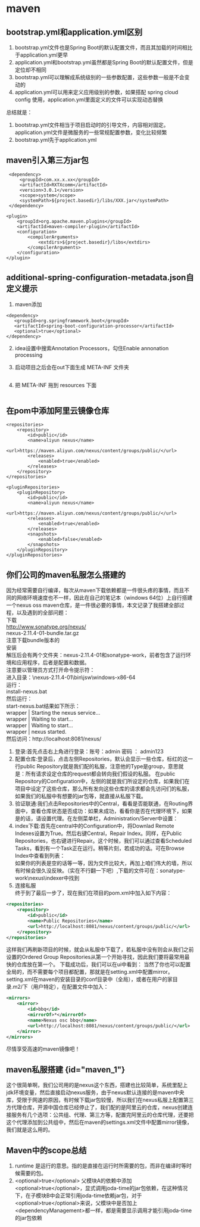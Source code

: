 # maven

## bootstrap.yml和application.yml区别

1. bootstrap.yml文件也是Spring Boot的默认配置文件，而且其加载的时间相比于application.yml更早
2. application.yml和bootstrap.yml虽然都是Spring Boot的默认配置文件，但是定位却不相同
3. bootstrap.yml可以理解成系统级别的一些参数配置，这些参数一般是不会变动的
4. application.yml可以用来定义应用级别的参数，如果搭配 spring cloud config 使用，application.yml里面定义的文件可以实现动态替换

总结就是：
1. bootstrap.yml文件相当于项目启动时的引导文件，内容相对固定。application.yml文件是微服务的一些常规配置参数，变化比较频繁
2. bootstrap.yml先于application.yml

## maven引入第三方jar包
```
 <dependency>
     <groupId>com.xx.x.xx</groupId>
     <artifactId>RXTXcomm</artifactId>
     <version>3.0.1</version>
     <scope>system</scope>
     <systemPath>${project.basedir}/libs/XXX.jar</systemPath>
 </dependency>

<plugin>
    <groupId>org.apache.maven.plugins</groupId>
    <artifactId>maven-compiler-plugin</artifactId>
    <configuration>
        <compilerArguments>
            <extdirs>${project.basedir}/libs</extdirs>
        </compilerArguments>
    </configuration>
</plugin>
```

## additional-spring-configuration-metadata.json自定义提示
1. maven添加
```
<dependency>
   <groupId>org.springframework.boot</groupId>
   <artifactId>spring-boot-configuration-processor</artifactId>
   <optional>true</optional>
</dependency>
```
2. idea设置中搜索Annotation Processors，勾住Enable annonation processing
3. 启动项目之后会在out下面生成 META-INF 文件夹

   <img src="maven.png" alt=""/>
4. 把 META-INF 拖到 resources 下面

   <img src="maven2.png" alt=""/>

## 在pom中添加阿里云镜像仓库
```
<repositories>
    <repository>
        <id>public</id>
        <name>aliyun nexus</name>
        <url>https://maven.aliyun.com/nexus/content/groups/public/</url>
        <releases>
            <enabled>true</enabled>
        </releases>
    </repository>
</repositories>

<pluginRepositories>
    <pluginRepository>
        <id>public</id>
        <name>aliyun nexus</name>
        <url>https://maven.aliyun.com/nexus/content/groups/public/</url>
        <releases>
            <enabled>true</enabled>
        </releases>
        <snapshots>
            <enabled>false</enabled>
        </snapshots>
    </pluginRepository>
</pluginRepositories>
```

## 你们公司的maven私服怎么搭建的
因为经常需要自行编译，每次从maven下载依赖都是一件很头疼的事情，而且不同的网络环境速度也不一样，因此在自己的笔记本（windows 64位）上自行搭建一个nexus oss maven仓库，是一件很必要的事情，本文记录了我搭建全部过程，以及遇到的全部问题：      
下载          
http://www.sonatype.org/nexus/      
nexus-2.11.4-01-bundle.tar.gz           
注意下载bundle版本的       
安装      
解压后会有两个文件夹：nexus-2.11.4-01和sonatype-work，前者包含了运行环境和应用程序，后者是配置和数据。           
注意要以管理员方式打开命令提示符：       
进入目录：\nexus-2.11.4-01\bin\jsw\windows-x86-64        
运行：     
install-nexus.bat       
然后运行：       
start-nexus.bat结果如下所示：      
wrapper  | Starting the nexus service...        
wrapper  | Waiting to start...      
wrapper  | Waiting to start...      
wrapper  | nexus started.       
然后访问：http://localhost:8081/nexus/
1. 登录:首先点击右上角进行登录：账号：admin 密码 ： admin123
2. 配置仓库:登录后，点击左侧Repositories，默认会显示一些仓库，标红的这一行public Repository就是我们配的私服，注意他的Type是group，意思就是：所有请求设定仓库的request都会转向我们假设的私服。 在public Repository的Configuration中，左侧的就是我们所设定的仓库，如果我们在项目中设定了这些仓库，那么所有发向这些仓库的请求都会先访问们的私服，如果我们的私服中有想要的jar包等，就直接从私服下载。
3. 验证联通:我们点击Repositories中的Central，看看是否能联通，在Routing界面中，查看仓库状态是否成功：如果未成功，看看你是否在代理环境下，如果是的话，请设置代理。在左侧菜单栏，Administration/Server中设置：
4. index下载:首先在central中的Configuration中，将Downlad Remote Indexes设置为True。然后右键Central，Repair Index。同样，在Public Repositories，也右键进行Repair。这个时候，我们可以通过查看Scheduled Tasks，看到有一个Task正在运行。稍等片刻，若成功的话。可在Browse Index中查看到列表：       
   如果你的列表是空的话等一等，因为文件比较大，再加上咱们伟大的墙，所以有时候会很久没反映。（实在不行翻一下吧）,下载的文件可在：sonatype-work\nexus\indexer中找到
5. 连接私服     
   终于到了最后一步了，现在我们在项目的pom.xml中加入如下内容：

```xml
<repositories>
    <repository>
        <id>public</id>
        <name>Public Repositories</name>
        <url>http://localhost:8081/nexus/content/groups/public/</url>
    </repository>
</repositories>
```


这样我们再刷新项目的时候，就会从私服中下载了，若私服中没有则会从我们之前设置的Ordered Group Repositories从第一个开始寻找，因此我们要将最常用最快的仓库放在第一个。
下载成功后，我们可以在ui中看到：
当然了你也可以配置全局的，而不需要每个项目都配置，那就是在setting.xml中配置mirror。setting.xml在maven的安装目录的conf目录中（全局），或者在用户的家目录.m2/下（用户特定），在配置文件中加入：
```xml
<mirrors>
    <mirror>
        <id>bbq</id>
        <mirrorOf>*</mirrorOf>
        <name>Nexus osc bbq</name>
        <url>http://localhost:8081/nexus/content/groups/public/</url>
    </mirror>
</mirrors>
```
尽情享受高速的maven镜像吧！


## maven私服搭建 {id="maven_1"}
这个很简单啊，我们公司用的是nexus这个东西，搭建也比较简单，系统里配上jdk环境变量，然后直接启动nexus服务，由于nexus默认连接的是maven中央库，受限于网速的原因，有时候下载jar包较慢，所以我们在nexus私服上配置第三方代理仓库，开源中国仓库已经停止了，我们配的是阿里云的仓库，nexus创建连接服务有几个选项：公共组、代理、第三方等，配置完阿里云的仓库代理，还要把这个代理添加到公共组中，然后在maven的settings.xml文件中配置mirror镜像，我们就是这么用的。


## Maven中的scope总结
1. runtime 是运行的意思。指的是直接在运行时所需要的包，而非在编译时等时候需要的包。
2. \<optional>true\</optional> 父模块A的依赖中添加\<optional>true\</optional>，显式调用joda-time的jar包依赖，在这种情况下，在子模块B中会正常引用joda-time依赖jar包，对于\<optional>true\</optional>来说，父模块中是否加上\<dependencyManagement>都一样，都是需要显示调用才能引用joda-time的jar包依赖




